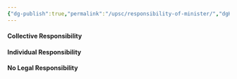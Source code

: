 ```yaml
---
{"dg-publish":true,"permalink":"/upsc/responsibility-of-minister/","dgHomeLink":true,"dgPassFrontmatter":false}
---
```


#### Collective Responsibility
#### Individual Responsibility
#### No Legal Responsibility